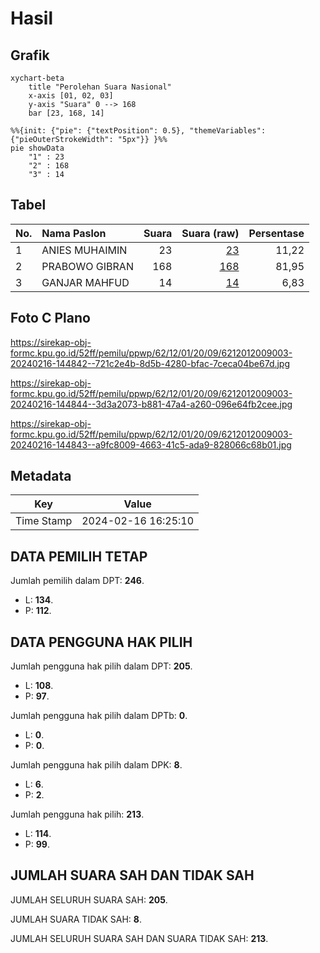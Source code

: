 # Hasil

## Grafik

```mermaid
xychart-beta
    title "Perolehan Suara Nasional"
    x-axis [01, 02, 03]
    y-axis "Suara" 0 --> 168
    bar [23, 168, 14]
```

```mermaid
%%{init: {"pie": {"textPosition": 0.5}, "themeVariables": {"pieOuterStrokeWidth": "5px"}} }%%
pie showData
    "1" : 23
    "2" : 168
    "3" : 14
```

## Tabel

| No. | Nama Paslon    | Suara | Suara (raw) | Persentase |
|:--- |:-------------- | -----:| -----------:| ----------:|
| 1   | ANIES MUHAIMIN | 23    | [23][p-1]   | 11,22      |
| 2   | PRABOWO GIBRAN | 168   | [168][p-2]  | 81,95      |
| 3   | GANJAR MAHFUD  | 14    | [14][p-3]   | 6,83       |


[p-1]: https://github.com/gigit-pemilu/pemilu-2024/blob/main/pilpres/hitung-suara/sub/62-kalimantan-tengah/sub/12-murung-raya/sub/01-murung/sub/2009-danau-usung/sub/003-tps/sub/paslon-1.txt
[p-2]: https://github.com/gigit-pemilu/pemilu-2024/blob/main/pilpres/hitung-suara/sub/62-kalimantan-tengah/sub/12-murung-raya/sub/01-murung/sub/2009-danau-usung/sub/003-tps/sub/paslon-2.txt
[p-3]: https://github.com/gigit-pemilu/pemilu-2024/blob/main/pilpres/hitung-suara/sub/62-kalimantan-tengah/sub/12-murung-raya/sub/01-murung/sub/2009-danau-usung/sub/003-tps/sub/paslon-3.txt

## Foto C Plano

https://sirekap-obj-formc.kpu.go.id/52ff/pemilu/ppwp/62/12/01/20/09/6212012009003-20240216-144842--721c2e4b-8d5b-4280-bfac-7ceca04be67d.jpg

https://sirekap-obj-formc.kpu.go.id/52ff/pemilu/ppwp/62/12/01/20/09/6212012009003-20240216-144844--3d3a2073-b881-47a4-a260-096e64fb2cee.jpg

https://sirekap-obj-formc.kpu.go.id/52ff/pemilu/ppwp/62/12/01/20/09/6212012009003-20240216-144843--a9fc8009-4663-41c5-ada9-828066c68b01.jpg


## Metadata

| Key        | Value               |
| ---------- | ------------------- |
| Time Stamp | 2024-02-16 16:25:10 |


## DATA PEMILIH TETAP

Jumlah pemilih dalam DPT: **246**.
 * L: **134**.
 * P: **112**.

## DATA PENGGUNA HAK PILIH

Jumlah pengguna hak pilih dalam DPT: **205**.
 * L: **108**.
 * P: **97**.

Jumlah pengguna hak pilih dalam DPTb: **0**.
 * L: **0**.
 * P: **0**.

Jumlah pengguna hak pilih dalam DPK: **8**.
 * L: **6**.
 * P: **2**.

Jumlah pengguna hak pilih: **213**.
 * L: **114**.
 * P: **99**.

## JUMLAH SUARA SAH DAN TIDAK SAH

JUMLAH SELURUH SUARA SAH: **205**.

JUMLAH SUARA TIDAK SAH: **8**.

JUMLAH SELURUH SUARA SAH DAN SUARA TIDAK SAH: **213**.


